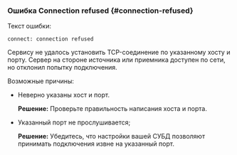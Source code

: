 ### Ошибка Connection refused {#connection-refused}

Текст ошибки:

```text
connect: connection refused
```

Сервису не удалось установить TCP-соединение по указанному хосту и порту. Сервер на стороне источника или приемника доступен по сети, но отклонил попытку подключения.  

Возможные причины:

* Неверно указаны хост и порт. 

    **Решение:** Проверьте правильность написания хоста и порта.

* Указанный порт не прослушивается;

    **Решение:** Убедитесь, что настройки вашей СУБД позволяют принимать подключения извне на указанный порт.
